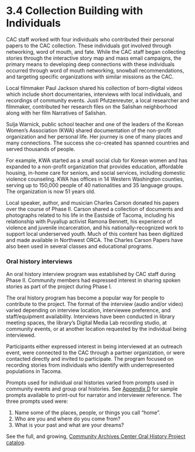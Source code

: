 # 3.4 Collection Building with Individuals

CAC staff worked with four individuals who contributed their personal papers to the CAC collection. These individuals got involved through networking, word of mouth, and fate. While the CAC staff began collecting stories through the interactive story map and mass email campaigns, the primary means to developing deep connections with these individuals occurred through word of mouth networking, snowball recommendations, and targeting specific organizations with similar missions as the CAC.

Local filmmaker Paul Jackson shared his collection of born-digital videos which include short documentaries, interviews with local individuals, and recordings of community events. Justi Pfutzenreuter, a local researcher and filmmaker, contributed her research files on the Salishan neighborhood along with her film Narratives of Salishan.&#x20;

Sulja Warnick, public school teacher and one of the leaders of the Korean Women’s Association (KWA) shared documentation of the non-profit organization and her personal life.  Her journey is one of many places and many connections. The success she co-created has spanned countries and served thousands of people.&#x20;

For example, KWA started as a small social club for Korean women and has expanded to a non-profit organization that provides education, affordable housing, in-home care for seniors, and social services, including domestic violence counseling. KWA has offices in 14 Western Washington counties, serving up to 150,000 people of 40 nationalities and 35 language groups. The organization is now 51 years old.

Local speaker, author, and musician Charles Carson donated his papers over the course of Phase II. Carson shared a collection of documents and photographs related to his life in the Eastside of Tacoma, including his relationship with Puyallup activist Ramona Bennett, his experience of violence and juvenile incarceration, and his nationally-recognized work to support local underserved youth. Much of this content has been digitized and made available in Northwest ORCA. The Charles Carson Papers have also been used in several classes and educational programs.&#x20;

### Oral history interviews

An oral history interview program was established by CAC staff during Phase II. Community members had expressed interest in sharing spoken stories as part of the project during Phase I.&#x20;

The oral history program has become a popular way for people to contribute to the project. The format of the interview (audio and/or video) varied depending on interview location, interviewee preference, and staff/equipment availability. Interviews have been conducted in library meeting spaces, the library’s Digital Media Lab recording studio, at community events, or at another location requested by the individual being interviewed.&#x20;

Participants either expressed interest in being interviewed at an outreach event, were connected to the CAC through a partner organization, or were contacted directly and invited to participate. The program focused on recording stories from individuals who identify with underrepresented populations in Tacoma.&#x20;

Prompts used for individual oral histories varied from prompts used in community events and group oral histories. See [Appendix D](../appendix-further-reading-and-resources/appendix-d.-oral-history-interview-resources.md) for sample prompts available to print-out for narrator and interviewer reference. The three prompts used were: &#x20;

1. Name some of the places, people, or things you call “home”.
2. Who are you and where do you come from?
3. What is your past and what are your dreams?

See the full, and growing, [Community Archives Center Oral History Project catalog](https://northwestroom.tacomalibrary.org/index.php/oral-history-interviews).

